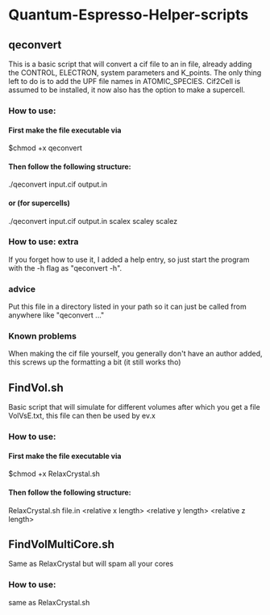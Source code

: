 # Quantum-Espresso-Helper-scripts
## qeconvert
This is a basic script that will convert a cif file to an in file, already adding the CONTROL, ELECTRON, system parameters and K_points.
The only thing left to do is to add the UPF file names in ATOMIC_SPECIES. Cif2Cell is assumed to be installed,
it now also has the option to make a supercell.
### How to use:

#### First make the file executable via
$chmod +x qeconvert

#### Then follow the following structure:
./qeconvert input.cif output.in

#### or (for supercells)
./qeconvert input.cif output.in scalex scaley scalez

### How to use: extra
If you forget how to use it, I added a help entry, so just
start the program with the -h flag as "qeconvert -h".

### advice
Put this file in a directory listed in your path so it can 
just be called from anywhere like "qeconvert ..."

### Known problems
When making the cif file yourself, you generally don't have an author added, this screws up the formatting a bit (it still works tho)



## FindVol.sh
Basic script that will simulate for different volumes after which you get a file VolVsE.txt, this file can then be used by ev.x

### How to use:

#### First make the file executable via
$chmod +x RelaxCrystal.sh

#### Then follow the following structure:
RelaxCrystal.sh file.in \<relative x length\> \<relative y length\> \<relative z length\>


## FindVolMultiCore.sh
Same as RelaxCrystal but will spam all your cores

### How to use:
same as RelaxCrystal.sh
